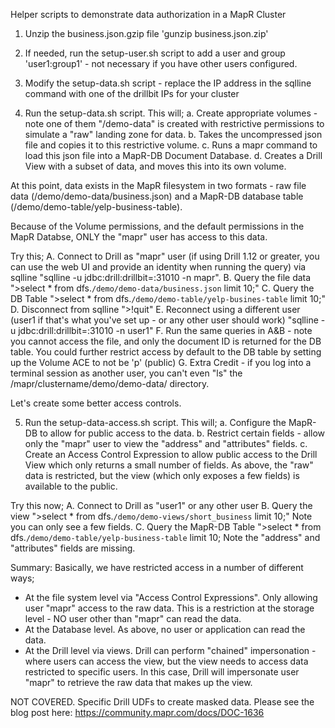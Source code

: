 Helper scripts to demonstrate data authorization in a MapR Cluster

1.  Unzip the business.json.gzip file 'gunzip business.json.zip'

2.  If needed, run the setup-user.sh script to add a user and group 'user1:group1' - not necessary if you have other users configured.

3.  Modify the setup-data.sh script - replace the IP address in the sqlline command with one of the drillbit IPs for your cluster

4.  Run the setup-data.sh script.  This will;
   a.  Create appropriate volumes - note one of them "/demo-data" is created with restrictive permissions to simulate a "raw" landing zone for data.
   b.  Takes the uncompressed json file and copies it to this restrictive volume.
   c.  Runs a mapr command to load this json file into a MapR-DB Document Database.
   d.  Creates a Drill View with a subset of data, and moves this into its own volume.

At this point, data exists in the MapR filesystem in two formats - raw file data (/demo/demo-data/business.json) and a MapR-DB database table (/demo/demo-table/yelp-business-table).  

Because of the Volume permissions, and the default permissions in the MapR Databse, ONLY the "mapr" user has access to this data.

Try this;
  A.  Connect to Drill as "mapr" user (if using Drill 1.12 or greater, you can use the web UI and provide an identity when running the query) via sqlline "sqlline -u jdbc:drill:drillbit=<DRILLBITHOST>:31010 -n mapr".
  B.  Query the file data ">select * from dfs.`/demo/demo-data/business.json` limit 10;"
  C.  Query the DB Table ">select * from dfs.`/demo/demo-table/yelp-busines-table` limit 10;"
  D.  Disconnect from sqlline ">!quit"
  E.  Reconnect using a different user (user1 if that's what you've set up - or any other user should work) "sqlline -u jdbc:drill:drillbit=<DRILLBITHOST>:31010 -n user1"
  F.  Run the same queries in A&B - note you cannot access the file, and only the document ID is returned for the DB table.  You could further restrict access by default to the DB table by setting up the Volume ACE to not be 'p' (public)
  G.  Extra Credit - if you log into a terminal session as another user, you can't even "ls" the /mapr/clustername/demo/demo-data/ directory.

Let's create some better access controls.

5.  Run the setup-data-access.sh script.  This will;
    a.  Configure the MapR-DB to allow for public access to the data.
    b.  Restrict certain fields - allow only the "mapr" user to view the "address" and "attributes" fields.
    c.  Create an Access Control Expression to allow public access to the Drill View which only returns a small number of fields.  As above, the "raw" data is restricted, but the view (which only exposes a few fields) is available to the public.

Try this now;
  A.  Connect to Drill as "user1" or any other user
  B.  Query the view ">select * from dfs.`/demo/demo-views/short_business` limit 10;"  Note you can only see a few fields.
  C.  Query the MapR-DB Table ">select * from dfs.`/demo/demo-table/yelp-business-table` limit 10;  Note the "address" and "attributes" fields are missing.

Summary:
Basically, we have restricted access in a number of different ways;
 - At the file system level via "Access Control Expressions".  Only allowing user "mapr" access to the raw data.  This is a restriction at the storage level - NO user other than "mapr" can read the data.
 - At the Database level.  As above, no user or application can read the data.
 - At the Drill level via views.  Drill can perform "chained" impersonation - where users can access the view, but the view needs to access data restricted to specific users.  In this case, Drill will impersonate user "mapr" to retrieve the raw data that makes up the view.


NOT COVERED.  Specific Drill UDFs to create masked data.  Please see the blog post here: https://community.mapr.com/docs/DOC-1636
